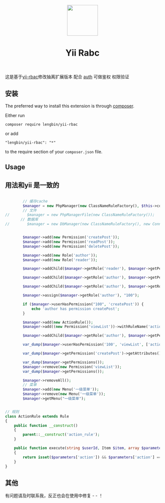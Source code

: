 <p align="center">
    <a href="https://github.com/yiisoft" target="_blank">
        <img src="https://avatars0.githubusercontent.com/u/993323" height="100px">
    </a>
    <h1 align="center">Yii Rabc</h1>
    <br>
</p>

这是基于[yii-rbac](https://github.com/yiisoft/rbac)修改抽离扩展版本
配合 [auth](https://github.com/ice-leng/auth) 可做鉴权 权限验证

安装
------------

The preferred way to install this extension is through [composer](http://getcomposer.org/download/).

Either run

```
composer require lengbin/yii-rbac
```

or add

```
"lengbin/yii-rbac": "*"
```
to the require section of your `composer.json` file.

Usage
-----

## 用法和yii 是一致的


```php
        
        // 缓存cache 
        $manager = new PhpManager(new ClassNameRuleFactory(), $this->container->get(CacheInterface::class));
        // 文件
//        $manager = new PhpManagerFile(new ClassNameRuleFactory());
       // 数据库
//        $manager = new DbManager(new ClassNameRuleFactory(), new Connection($this->container), null, $this->container->get(LoggerInterface::class)->get());


        $manager->add(new Permission('createPost'));
        $manager->add(new Permission('readPost'));
        $manager->add(new Permission('deletePost'));

        $manager->add(new Role('author'));
        $manager->add(new Role('reader'));

        $manager->addChild($manager->getRole('reader'), $manager->getPermission('readPost'));

        $manager->addChild($manager->getRole('author'), $manager->getPermission('createPost'));

        $manager->addChild($manager->getRole('author'), $manager->getRole('reader'));

        $manager->assign($manager->getRole('author'), "100");

        if ($manager->userHasPermission("100", 'createPost')) {
            echo 'author has permission createPost';
        }

        $manager->add(new ActionRule());
        $manager->add((new Permission('viewList'))->withRuleName('action_rule'));

        $manager->addChild($manager->getRole('author'), $manager->getPermission('viewList'));

        var_dump($manager->userHasPermission('100', 'viewList', ['action' => 'home']), $manager->userHasPermission('100', 'viewList', ['action' => 'home2']));

        var_dump($manager->getPermission('createPost')->getAttributes(), $manager->getRoles(), $manager->getRules());

        var_dump($manager->getPermissions());
        $manager->remove(new Permission('viewList'));
        var_dump($manager->getPermissions());

        $manager->removeAll();
        // 菜单
        $manager->add(new Menu('一级菜单'));
        $manager->remove(new Menu('一级菜单'));
        $manager->getMenu("一级菜单");

```

```php

// 规则
class ActionRule extends Rule
{
    public function __construct()
    {
        parent::__construct('action_rule');
    }

    public function execute(string $userId, Item $item, array $parameters = []): bool
    {
        return isset($parameters['action']) && $parameters['action'] === 'home';
    }
}

```

其他
----
有问题请及时联系我，反正也会在使用中修复 - - ！


